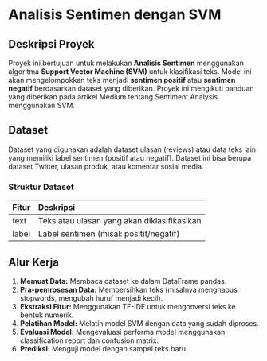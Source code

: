 # Analisis Sentimen dengan SVM

## Deskripsi Proyek

Proyek ini bertujuan untuk melakukan **Analisis Sentimen** menggunakan algoritma **Support Vector Machine (SVM)** untuk klasifikasi teks. Model ini akan mengelompokkan teks menjadi **sentimen positif** atau **sentimen negatif** berdasarkan dataset yang diberikan. Proyek ini mengikuti panduan yang diberikan pada artikel Medium tentang Sentiment Analysis menggunakan SVM.

## Dataset

Dataset yang digunakan adalah dataset ulasan (reviews) atau data teks lain yang memiliki label sentimen (positif atau negatif). Dataset ini bisa berupa dataset Twitter, ulasan produk, atau komentar sosial media.

### Struktur Dataset

| Fitur | Deskripsi                                   |
| :---- | :------------------------------------------ |
| text  | Teks atau ulasan yang akan diklasifikasikan |
| label | Label sentimen (misal: positif/negatif)     |

## Alur Kerja

1. **Memuat Data:** Membaca dataset ke dalam DataFrame pandas.
2. **Pra-pemrosesan Data:** Membersihkan teks (misalnya menghapus stopwords, mengubah huruf menjadi kecil).
3. **Ekstraksi Fitur:** Menggunakan TF-IDF untuk mengonversi teks ke bentuk numerik.
4. **Pelatihan Model:** Melatih model SVM dengan data yang sudah diproses.
5. **Evaluasi Model:** Mengevaluasi performa model menggunakan classification report dan confusion matrix.
6. **Prediksi:** Menguji model dengan sampel teks baru.
